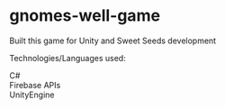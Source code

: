 # gnomes-well-game

Built this game for Unity and Sweet Seeds development<br>

Technologies/Languages used:

C#<br>
Firebase APIs<br>
UnityEngine<br>
